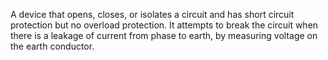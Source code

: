 A device that opens, closes, or isolates a circuit and has short circuit protection but no overload protection.  It attempts to break the circuit when there is a leakage of current from phase to earth, by measuring voltage on the earth conductor.